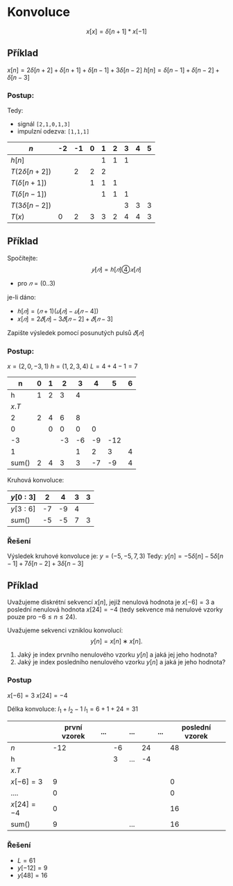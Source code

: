 # Konvoluce
$$
x[x] = \delta[n+1]*x[-1]
$$
## Příklad
$x[n] = 2\delta[n+2] + \delta[n+1] + \delta[n-1] + 3\delta[n-2]$
$h[n] = \delta[n-1] + \delta[n-2] + \delta[n-3]$
### Postup:
Tedy:
- signál `[2,1,0,1,3]`
- impulzní odezva: `[1,1,1]`

| $n$               | -2  | -1  | 0   | 1   | 2   | 3   | 4   | 5   |
| ----------------- | --- | --- | --- | --- | --- | --- | --- | --- |
| $h[n]$            |     |     |     | 1   | 1   | 1   |     |     |
| $T(2\delta[n+2])$ |     | 2   | 2   | 2   |     |     |     |     |
| $T(\delta[n+1])$  |     |     | 1   | 1   | 1   |     |     |     |
| $T(\delta[n-1])$  |     |     |     | 1   | 1   | 1   |     |     |
| $T(3\delta[n-2])$ |     |     |     |     |     | 3   | 3   | 3   |
| $T(x)$            | 0   | 2   | 3   | 3   | 2   | 4   | 4   | 3   |

## Příklad
Spočítejte:
$$
𝑦[𝑛] = ℎ[𝑛]④𝑥[𝑛] 
$$
- pro $𝑛 = (0..3)$

je-li dáno: 
- $ℎ[𝑛] = (𝑛 +1)(𝑢[𝑛]−𝑢[𝑛−4])$ 
- $x[𝑛] = 2𝛿[𝑛]−3𝛿[𝑛−2]+𝛿[𝑛−3]$ 

Zapište výsledek pomocí posunutých pulsů $𝛿[𝑛]$

### Postup:
$x=(2, 0, -3, 1)$
$h = (1,2,3,4)$
$L = 4+4-1 = 7$

| n     | 0   | 1   | 2   | 3   | 4   | 5   | 6   |
| ----- | --- | --- | --- | --- | --- | --- | --- |
| h     | 1   | 2   | 3   | 4   |     |     |     |
| $x.T$ |     |     |     |     |     |     |     |
| 2     | 2   | 4   | 6   | 8   |     |     |     |
| 0     |     | 0   | 0   | 0   | 0   |     |     |
| -3    |     |     | -3  | -6  | -9  | -12 |     |
| 1     |     |     |     | 1   | 2   | 3   | 4   |
| sum() | 2   | 4   | 3   | 3   | -7  | -9  | 4   |

Kruhová konvoluce:

| $y[0:3]$ | 2   | 4   | 3   | 3   |
| -------- | --- | --- | --- | --- |
| $y[3:6]$ | -7  | -9  | 4   |     |
| $sum()$  | -5  | -5  | 7   | 3   |
### Řešení
Výsledek kruhové konvoluce je: $y = (-5,-5,7,3)$
Tedy: $y[n] = -5\delta[n] -5\delta[n-1] +7\delta[n-2] +3\delta[n-3]$

## Příklad
Uvažujeme diskrétní sekvencí $x[n]$, jejíž nenulová hodnota je $x[−6] = 3$ a poslední nenulová hodnota $x[24] = −4$ (tedy sekvence má nenulové vzorky pouze pro $−6 ≤ n ≤ 24$).

Uvažujeme sekvenci vzniklou konvolucí:
$$
y[n] = x[n] ∗ x[n].
$$

1. Jaký je index prvního nenulového vzorku $y[n]$ a jaká jej jeho hodnota?
2. Jaký je index posledního nenulového vzorku $y[n]$ a jaká je jeho hodnota?
### Postup
$x[−6] = 3$ 
$x[24] = −4$

Délka konvoluce: $l_1 + l_2 -1$
$l_1 = 6+1+24 = 31$

|              | první vzorek | ... |     | ... |     | ... | poslední vzorek |
| ------------ | ------------ | --- | --- | --- | --- | --- | --------------- |
| $n$          | -12          |     | -6  |     | 24  |     | 48              |
| h            |              |     | 3   | ... | -4  |     |                 |
| $x.T$        |              |     |     |     |     |     |                 |
| $x[−6] = 3$  | 9            |     |     |     |     |     | 0               |
| ....         | 0            |     |     |     |     |     | 0               |
| $x[24] = −4$ | 0            |     |     |     |     |     | 16              |
| sum()        | 9            |     |     | ... |     |     | 16              |
### Řešení
- $L = 61$
- $y[-12] = 9$
- $y[48] = 16$

